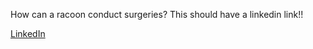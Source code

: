 <!-- name: Dr. Greg Rodriguez, MDPhD -->
<!-- image: rathbun.JPG -->
<!-- linkedin: https://www.linkedin.com -->

How can a racoon conduct surgeries? This should have a linkedin link!!

<div class="position-relative">
            <div class="position-absolute start-50 translate-middle">
                    <a href="{{ linkedin }}" class="link-secondary"><i class="fa-brands fa-linkedin fa-xl"></i> LinkedIn</a>
            </div>
        </div>